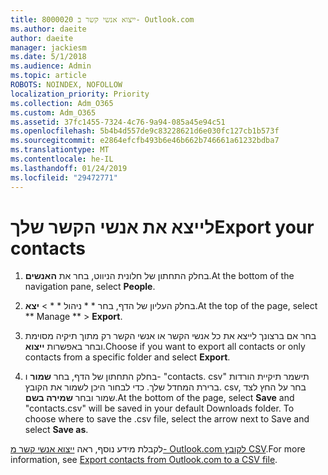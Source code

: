 ```yaml
---
title: 8000020 ייצוא אנשי קשר ב- Outlook.com
ms.author: daeite
author: daeite
manager: jackiesm
ms.date: 5/1/2018
ms.audience: Admin
ms.topic: article
ROBOTS: NOINDEX, NOFOLLOW
localization_priority: Priority
ms.collection: Adm_O365
ms.custom: Adm_O365
ms.assetid: 37fc1455-7324-4c76-9a94-085a45e94c51
ms.openlocfilehash: 5b4b4d557de9c83228621d6e030fc127cb1b573f
ms.sourcegitcommit: e2864efcfb493b6e46b662b746661a61232bdba7
ms.translationtype: MT
ms.contentlocale: he-IL
ms.lasthandoff: 01/24/2019
ms.locfileid: "29472771"
---
```

# <a name="export-your-contacts"></a><span data-ttu-id="a9313-102">לייצא את אנשי הקשר שלך</span><span class="sxs-lookup"><span data-stu-id="a9313-102">Export your contacts</span></span>

1. <span data-ttu-id="a9313-103">בחלק התחתון של חלונית הניווט, בחר את **האנשים**.</span><span class="sxs-lookup"><span data-stu-id="a9313-103">At the bottom of the navigation pane, select **People**.</span></span>
    
2. <span data-ttu-id="a9313-104">בחלק העליון של הדף, בחר \* \* ניהול \* \* \> **יצא**.</span><span class="sxs-lookup"><span data-stu-id="a9313-104">At the top of the page, select \*\* Manage \*\* \> **Export**.</span></span>
    
3. <span data-ttu-id="a9313-105">בחר אם ברצונך לייצא את כל אנשי הקשר או אנשי הקשר רק מתוך תיקיה מסוימת ובחר באפשרות **ייצוא**.</span><span class="sxs-lookup"><span data-stu-id="a9313-105">Choose if you want to export all contacts or only contacts from a specific folder and select **Export**.</span></span> 
    
4. <span data-ttu-id="a9313-p101">בחלק התחתון של הדף, בחר **שמור** ו- "contacts. csv" תישמר תיקיית הורדות ברירת המחדל שלך. כדי לבחור היכן לשמור את הקובץ. csv, בחר על החץ לצד שמור ובחר **שמירה בשם**.</span><span class="sxs-lookup"><span data-stu-id="a9313-p101">At the bottom of the page, select **Save** and "contacts.csv" will be saved in your default Downloads folder. To choose where to save the .csv file, select the arrow next to Save and select **Save as**.</span></span> 
    
<span data-ttu-id="a9313-108">לקבלת מידע נוסף, ראה [ייצוא אנשי קשר מ- Outlook.com לקובץ CSV](https://go.microsoft.com/fwlink/p/?linkid=873137).</span><span class="sxs-lookup"><span data-stu-id="a9313-108">For more information, see [Export contacts from Outlook.com to a CSV file](https://go.microsoft.com/fwlink/p/?linkid=873137).</span></span>
  

